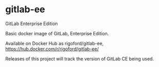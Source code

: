 # gitlab-ee
GitLab Enterprise Edition

Basic docker image of GitLab, Enterprise Edition.

Available on Docker Hub as rigoford/gitlab-ee, https://hub.docker.com/r/rigoford/gitlab-ee/

Releases of this project will track the version of GitLab CE being used.
